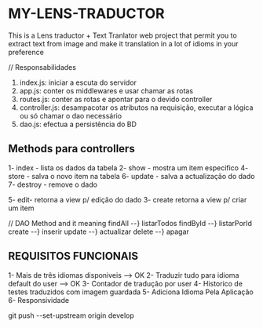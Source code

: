# MY-LENS-TRADUCTOR #
This is a Lens traductor + Text Tranlator web project that permit you to extract text from image and make it translation in a lot of idioms in your preference 


// Responsabilidades
1. index.js: iniciar a escuta do servidor
2. app.js: conter os middlewares e usar chamar as rotas
3. routes.js: conter as rotas e apontar para o devido controller
4. controller.js: desampacotar os atributos na requisição, executar a lógica ou só chamar o dao necessário
5. dao.js: efectua a persistência do BD 

## Methods para controllers 
1- index - lista os dados da tabela
2- show - mostra um item especifico
4- store - salva o novo item na tabela
6- update - salva a actualização do dado
7- destroy - remove o dado

5- edit- retorna a view p/ edição do dado
3- create retorna a view p/ criar um item 

// DAO Method and it meaning
 findAll  --} listarTodos
 findById --} listarPorId
 create   --} inserir
 update   --} actualizar
 delete   --} apagar


## REQUISITOS FUNCIONAIS
1- Mais de três idiomas disponiveis                            --> OK
2- Traduzir tudo para idioma default do user                   --> OK
3- Contador de tradução por user 
4- Historico de testes traduzidos com imagem guardada
5- Adiciona Idioma Pela Aplicação
6- Responsividade

git push --set-upstream origin develop